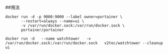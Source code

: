 ##用法

	docker run -d -p 9000:9000 --label owner=portainer \
	       --restart=always --name=ui \
	       -v /var/run/docker.sock:/var/run/docker.sock \
	       portainer/portainer	

	docker run -d   --name watchtower   -v /var/run/docker.sock:/var/run/docker.sock   v2tec/watchtower --cleanup ui
